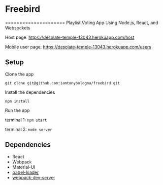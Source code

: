 # Freebird
=====================
Playlist Voting App Using Node.js, React, and Websockets

Host page: https://desolate-temple-13043.herokuapp.com/host

Mobile user page: https://desolate-temple-13043.herokuapp.com/users

## Setup

Clone the app

```
git clone git@github.com:iamtonybologna/freebird.git
```

Install the dependencies

```
npm install
```

Run the app

terminal 1: ```npm start```

terminal 2: ```node server```

## Dependencies

* React
* Webpack
* Material-UI
* [babel-loader](https://github.com/babel/babel-loader)
* [webpack-dev-server](https://github.com/webpack/webpack-dev-server)
